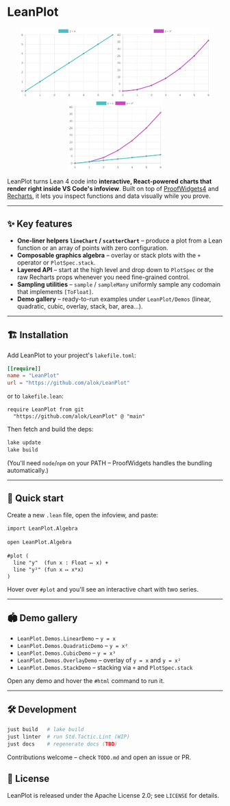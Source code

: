 # LeanPlot

<p align="center">
  <img src="docs/img/line_y_equals_x.png" width="220" alt="Line y = x">
  <img src="docs/img/quadratic_y_equals_x2.png" width="220" alt="Quadratic y = x²">
  <img src="docs/img/overlay_yx_and_x2.png" width="220" alt="Overlay of y = x and y = x²">
</p>

LeanPlot turns Lean 4 code into **interactive, React-powered charts that render right inside VS Code's infoview**.  Built on top of [ProofWidgets4](https://github.com/leanprover-community/ProofWidgets4) and [Recharts](https://recharts.org), it lets you inspect functions and data visually while you prove.

---

## ✨ Key features

* **One-liner helpers `lineChart` / `scatterChart`** – produce a plot from a Lean function or an array of points with zero configuration.
* **Composable graphics algebra** – overlay or stack plots with the `+` operator or `PlotSpec.stack`.
* **Layered API** – start at the high level and drop down to `PlotSpec` or the raw Recharts props whenever you need fine-grained control.
* **Sampling utilities** – `sample` / `sampleMany` uniformly sample any codomain that implements `[ToFloat]`.
* **Demo gallery** – ready-to-run examples under `LeanPlot/Demos` (linear, quadratic, cubic, overlay, stack, bar, area…).

---

## 🏗 Installation

Add LeanPlot to your project's `lakefile.toml`:

```toml
[[require]]
name = "LeanPlot"
url = "https://github.com/alok/LeanPlot"
```

or to `lakefile.lean`:

```lean
require LeanPlot from git
  "https://github.com/alok/LeanPlot" @ "main"
```

Then fetch and build the deps:

```bash
lake update
lake build
```

(You'll need `node`/`npm` on your PATH – ProofWidgets handles the bundling automatically.)

---

## 🚀 Quick start

Create a new `.lean` file, open the infoview, and paste:

```lean
import LeanPlot.Algebra

open LeanPlot.Algebra

#plot (
  line "y"  (fun x : Float ↦ x) +
  line "y²" (fun x ↦ x*x)
)
```

Hover over `#plot` and you'll see an interactive chart with two series.

---

## 🏟 Demo gallery

* `LeanPlot.Demos.LinearDemo`     – `y = x`
* `LeanPlot.Demos.QuadraticDemo`  – `y = x²`
* `LeanPlot.Demos.CubicDemo`      – `y = x³`
* `LeanPlot.Demos.OverlayDemo`    – overlay of `y = x` and `y = x²`
* `LeanPlot.Demos.StackDemo`      – stacking via `+` and `PlotSpec.stack`

Open any demo and hover the `#html` command to run it.

---

## 🛠 Development

```bash
just build   # lake build
just linter  # run Std.Tactic.Lint (WIP)
just docs    # regenerate docs (TBD)
```

Contributions welcome – check `TODO.md` and open an issue or PR.

## 📄 License

LeanPlot is released under the Apache License 2.0; see `LICENSE` for details.
